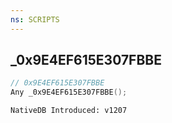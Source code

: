 ```yaml
---
ns: SCRIPTS
---
```

## _0x9E4EF615E307FBBE

```c
// 0x9E4EF615E307FBBE
Any _0x9E4EF615E307FBBE();
```

```
NativeDB Introduced: v1207
```


